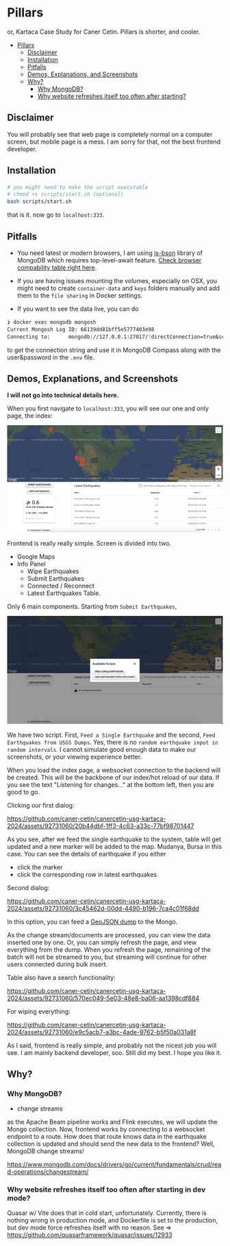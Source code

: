 # Pillars

or, Kartaca Case Study for Caner Cetin. Pillars is shorter, and cooler.

- [Pillars](#pillars)
  - [Disclaimer](#disclaimer)
  - [Installation](#installation)
  - [Pitfalls](#pitfalls)
  - [Demos, Explanations, and Screenshots](#demos-explanations-and-screenshots)
  - [Why?](#why)
    - [Why MongoDB?](#why-mongodb)
    - [Why website refreshes itself too often after starting?](#why-website-refreshes-itself-too-often-after-starting)


## Disclaimer

You will probably see that web page is completely normal on a computer screen, but mobile page is a mess. I am sorry for that, not the best frontend developer. 

## Installation

```bash
# you might need to make the script executable
# chmod +x scripts/start.sh (optional)
bash scripts/start.sh
```

that is it. now go to `localhost:333`. 

## Pitfalls 

- You need latest or modern browsers, I am using [js-bson](https://github.com/mongodb/js-bson) library of MongoDB which requires top-level-await feature. [Check browser compability table right here](https://caniuse.com/?search=top%20level%20await).

- If you are having issues mounting the volumes, especially on OSX, you might need to create `container-data` and `keys` folders manually and add them to the `file sharing` in Docker settings.

- If you want to see the data live, you can do 

```bash
❯ docker exec mongodb mongosh
Current Mongosh Log ID:	66139dd81bff5e5777403e98
Connecting to:		mongodb://127.0.0.1:27017/?directConnection=true&serverSelectionTimeoutMS=2000&appName=mongosh+2.2.2
``` 

to get the connection string and use it in MongoDB Compass along with the user&password in the `.env` file.

## Demos, Explanations, and Screenshots

**I will not go into technical details here.**

When you first navigate to `localhost:333`, you will see our one and only page, the index:

![alt text](./examples/image.png)

Frontend is really really simple. Screen is divided into two. 

- Google Maps
- Info Panel
  - Wipe Earthquakes
  - Submit Earthquakes
  - Connected / Reconnect
  - Latest Earthquakes Table.

Only 6 main components. Starting from `Submit Earthquakes`,

![alt text](./examples/image-2.png)

We have two script. First, `Feed a Single Earthquake` and the second, `Feed Earthquakes from USGS Dumps`. Yes, there is no `random earthquake input in random intervals`. I cannot simulate good enough data to make our screenshots, or your viewing experience better.  

When you load the index page, a websocket connection to the backend will be created. This will be the backbone of our index/hot reload of our data. If you see the text "Listening for changes..." at the bottom left, then you are good to go.

Clicking our first dialog:

https://github.com/caner-cetin/canercetin-usg-kartaca-2024/assets/92731060/20b44dbf-1ff3-4c63-a33c-77bf98701447

As you see, after we feed the single earthquake to the system, table will get updated and a new marker will be added to the map. Mudanya, Bursa in this case. You can see the details of earthquake if you either

- click the marker
- click the corresponding row in latest earthquakes

Second dialog:


https://github.com/caner-cetin/canercetin-usg-kartaca-2024/assets/92731060/3c45462d-00dd-4490-b196-7ca4c01f68dd


In this option, you can feed a [GeoJSON dump](https://earthquake.usgs.gov/earthquakes/feed/v1.0/geojson.php) to the Mongo.

As the change stream/documents are processed, you can view the data inserted one by one. Or, you can simply refresh the page, and view everything from the dump. When you refresh the page, remaining of the batch will not be streamed to you, but streaming will continue for other users connected during bulk insert. 

Table also have a search functionality:


https://github.com/caner-cetin/canercetin-usg-kartaca-2024/assets/92731060/570ec049-5e03-48e8-ba06-aa1398cdf884


For wiping everything:


https://github.com/caner-cetin/canercetin-usg-kartaca-2024/assets/92731060/e9c5acb7-a3bc-4ade-9762-b5f50a031a8f

As I said, frontend is really simple, and probably not the nicest job you will see. I am mainly backend developer, soo. Still did my best. I hope you like it.



## Why?

### Why MongoDB?

- change streams

as the Apache Beam pipeline works and Flink executes, we will update the Mongo collection. Now, frontend works by connecting to a websocket endpoint to a route. How does that route knows data in the earthquake collection is updated and should send the new data to the frontend? Well, MongoDB change streams!

https://www.mongodb.com/docs/drivers/go/current/fundamentals/crud/read-operations/changestream/

### Why website refreshes itself too often after starting in dev mode?

Quasar w/ Vite does that in cold start, unfortunately. Currently, there is nothing wrong in production mode, and Dockerfile is set to the production, but dev mode force refreshes itself with no reason. See => https://github.com/quasarframework/quasar/issues/12933

